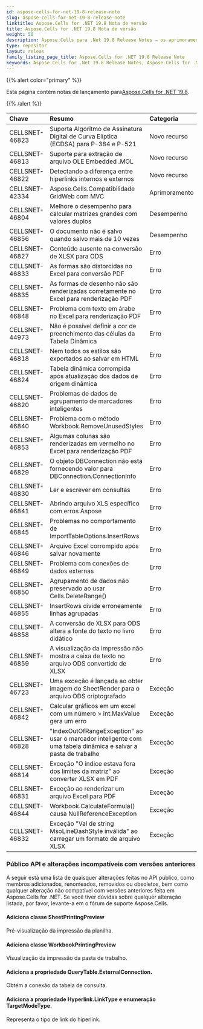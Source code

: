 ```yaml
---
id: aspose-cells-for-net-19-8-release-note
slug: aspose-cells-for-net-19-8-release-note
linktitle: Aspose.Cells for .NET 19.8 Nota de versão
title: Aspose.Cells for .NET 19.8 Nota de versão
weight: 50
description: Aspose.Cells para .Net 19.8 Release Notes – os aprimoramentos, novos recursos e correções mais recentes
type: repositor
layout: releas
family_listing_page_title: Aspose.Cells for .NET 19.8 Release Note
keywords: Aspose.Cells for .Net 19.8 Release Notes, Aspose.Cells for .Net 19.8 updates and fixe
---
```

{{% alert color="primary" %}} 

 Esta página contém notas de lançamento para[Aspose.Cells for .NET 19.8](https://www.nuget.org/packages/Aspose.Cells/19.8.0).

{{% /alert %}} 

|**Chave**|**Resumo**|**Categoria**|
| :- | :- | :- |
|CELLSNET-46823|Suporta Algoritmo de Assinatura Digital de Curva Elíptica (ECDSA) para P-384 e P-521|Novo recurso|
|CELLSNET-46813|Suporte para extração de arquivo OLE Embedded .MOL|Novo recurso|
|CELLSNET-46822|Detectando a diferença entre hiperlinks internos e externos|Novo recurso|
|CELLSNET-42334|Aspose.Cells.Compatibilidade GridWeb com MVC|Aprimoramento|
|CELLSNET-46804|Melhore o desempenho para calcular matrizes grandes com valores duplos|Desempenho|
|CELLSNET-46856|O documento não é salvo quando salvo mais de 10 vezes|Desempenho|
|CELLSNET-46827|Conteúdo ausente na conversão de XLSX para ODS|Erro|
|CELLSNET-46833|As formas são distorcidas no Excel para conversão PDF|Erro|
|CELLSNET-46835|As formas de desenho não são renderizadas corretamente no Excel para renderização PDF|Erro|
|CELLSNET-46848|Problema com texto em árabe no Excel para renderização PDF|Erro|
|CELLSNET-44973|Não é possível definir a cor de preenchimento das células da Tabela Dinâmica|Erro|
|CELLSNET-46818|Nem todos os estilos são exportados ao salvar em HTML|Erro|
|CELLSNET-46824|Tabela dinâmica corrompida após atualização dos dados de origem dinâmica|Erro|
|CELLSNET-46820|Problemas de dados de agrupamento de marcadores inteligentes|Erro|
|CELLSNET-46840|Problema com o método Workbook.RemoveUnusedStyles|Erro|
|CELLSNET-46853|Algumas colunas são renderizadas em vermelho no Excel para renderização PDF|Erro|
|CELLSNET-46829|O objeto DBConnection não está fornecendo valor para DBConnection.ConnectionInfo|Erro|
|CELLSNET-46830|Ler e escrever em consultas|Erro|
|CELLSNET-46841|Abrindo arquivo XLS específico com erros Aspose|Erro|
|CELLSNET-46845|Problemas no comportamento de ImportTableOptions.InsertRows|Erro|
|CELLSNET-46846|Arquivo Excel corrompido após salvar novamente|Erro|
|CELLSNET-46849|Problema com conexões de dados externas|Erro|
|CELLSNET-46850|Agrupamento de dados não preservado ao usar Cells.DeleteRange()|Erro|
|CELLSNET-46855|InsertRows divide erroneamente linhas agrupadas|Erro|
|CELLSNET-46858|A conversão de XLSX para ODS altera a fonte do texto no livro didático|Erro|
|CELLSNET-46859|A visualização da impressão não mostra a caixa de texto no arquivo ODS convertido de XLSX|Erro|
|CELLSNET-46723|Uma exceção é lançada ao obter imagem do SheetRender para o arquivo ODS criptografado|Exceção|
|CELLSNET-46842|Calcular gráficos em um excel com um número > int.MaxValue gera um erro|Exceção|
|CELLSNET-46828|"IndexOutOfRangeException" ao usar o marcador inteligente com uma tabela dinâmica e salvar a pasta de trabalho|Exceção|
|CELLSNET-46814|Exceção "O índice estava fora dos limites da matriz" ao converter XLSX em PDF|Exceção|
|CELLSNET-46831|Exceção ao renderizar um arquivo Excel para PDF|Exceção|
|CELLSNET-46844|Workbook.CalculateFormula() causa NullReferenceException|Exceção|
|CELLSNET-46832|Exceção "Val de string MsoLineDashStyle inválida" ao carregar um formato de arquivo XLSX|Exceção|
###  **Público API e alterações incompatíveis com versões anteriores**
A seguir está uma lista de quaisquer alterações feitas no API público, como membros adicionados, renomeados, removidos ou obsoletos, bem como qualquer alteração não compatível com versões anteriores feita em Aspose.Cells for .NET. Se você tiver dúvidas sobre qualquer alteração listada, por favor, levante-a em o fórum de suporte Aspose.Cells.
####  **Adiciona classe SheetPrintingPreview**
Pré-visualização da impressão da planilha.
####  **Adiciona classe WorkbookPrintingPreview**
Visualização da impressão da pasta de trabalho.
####  **Adiciona a propriedade QueryTable.ExternalConnection.**
Obtém a conexão da tabela de consulta.
####  **Adiciona a propriedade Hyperlink.LinkType e enumeração TargetModeType.**
Representa o tipo de link do hiperlink.
